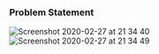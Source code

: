 ### Problem Statement

![Screenshot 2020-02-27 at 21 34 40](https://user-images.githubusercontent.com/26361028/75461711-2c8cee00-59a9-11ea-9c10-4ddd2a84e663.png)
![Screenshot 2020-02-27 at 21 34 49](https://user-images.githubusercontent.com/26361028/75461731-33b3fc00-59a9-11ea-91d0-27638deef946.png)
